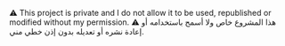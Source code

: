 ⚠️ This project is private and I do not allow it to be used, republished or modified without my permission.
⚠️ هذا المشروع خاص ولا أسمح باستخدامه أو إعادة نشره أو تعديله بدون إذن خطي مني.
